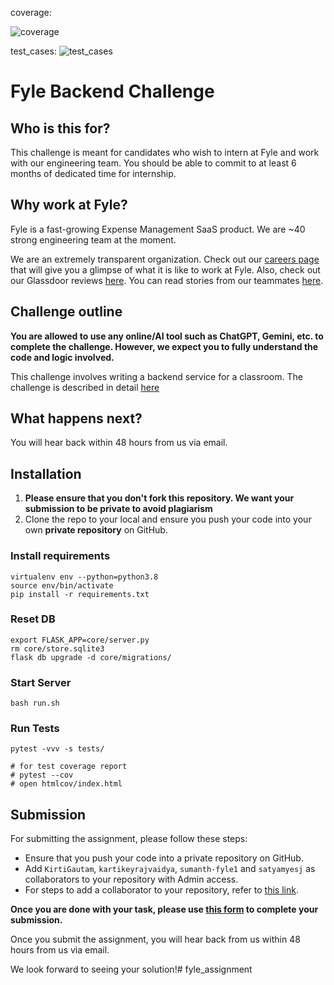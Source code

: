 coverage: 

![coverage](https://github.com/user-attachments/assets/33532a46-f244-4879-8cd5-e2876be07bb3)

test_cases:
![test_cases](https://github.com/user-attachments/assets/08a751b9-ccc5-42b1-98a4-5da2625015c4)

# Fyle Backend Challenge

## Who is this for?

This challenge is meant for candidates who wish to intern at Fyle and work with our engineering team. You should be able to commit to at least 6 months of dedicated time for internship.

## Why work at Fyle?

Fyle is a fast-growing Expense Management SaaS product. We are ~40 strong engineering team at the moment. 

We are an extremely transparent organization. Check out our [careers page](https://careers.fylehq.com) that will give you a glimpse of what it is like to work at Fyle. Also, check out our Glassdoor reviews [here](https://www.glassdoor.co.in/Reviews/Fyle-Reviews-E1723235.htm). You can read stories from our teammates [here](https://stories.fylehq.com).


## Challenge outline

**You are allowed to use any online/AI tool such as ChatGPT, Gemini, etc. to complete the challenge. However, we expect you to fully understand the code and logic involved.**

This challenge involves writing a backend service for a classroom. The challenge is described in detail [here](./Application.md)


## What happens next?

You will hear back within 48 hours from us via email. 


## Installation

1. **Please ensure that you don't fork this repository. We want your submission to be private to avoid plagiarism**
2. Clone the repo to your local and ensure you push your code into your own **private repository** on GitHub.

### Install requirements

```
virtualenv env --python=python3.8
source env/bin/activate
pip install -r requirements.txt
```
### Reset DB

```
export FLASK_APP=core/server.py
rm core/store.sqlite3
flask db upgrade -d core/migrations/
```
### Start Server

```
bash run.sh
```
### Run Tests

```
pytest -vvv -s tests/

# for test coverage report
# pytest --cov
# open htmlcov/index.html
```


## Submission

For submitting the assignment, please follow these steps:

* Ensure that you push your code into a private repository on GitHub.
* Add `KirtiGautam`, `kartikeyrajvaidya`, `sumanth-fyle1` and `satyamyesj` as collaborators to your repository with Admin access.
* For steps to add a collaborator to your repository, refer to [this link](https://docs.github.com/en/account-and-profile/setting-up-and-managing-your-personal-account-on-github/managing-access-to-your-personal-repositories/inviting-collaborators-to-a-personal-repository).

**Once you are done with your task, please use [this form](https://forms.gle/7ZBydqaoWaJTDYCA8) to complete your submission.**

Once you submit the assignment, you will hear back from us within 48 hours from us via email. 

We look forward to seeing your solution!# fyle_assignment
